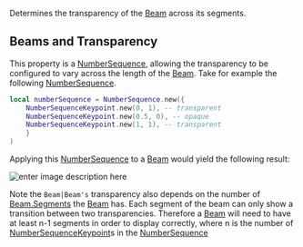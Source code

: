 Determines the transparency of the [Beam](https://developer.roblox.com/en-us/api-reference/class/Beam) across its segments.

Beams and Transparency
----------------------

This property is a [NumberSequence](https://developer.roblox.com/en-us/api-reference/datatype/NumberSequence), allowing the transparency to be configured to vary across the length of the [Beam](https://developer.roblox.com/en-us/api-reference/class/Beam). Take for example the following [NumberSequence](https://developer.roblox.com/en-us/api-reference/datatype/NumberSequence).

```lua
local numberSequence = NumberSequence.new({
	NumberSequenceKeypoint.new(0, 1), -- transparent
	NumberSequenceKeypoint.new(0.5, 0), -- opaque
	NumberSequenceKeypoint.new(1, 1), -- transparent
	}
)
``` 

Applying this [NumberSequence](https://developer.roblox.com/en-us/api-reference/datatype/NumberSequence) to a [Beam](https://developer.roblox.com/en-us/api-reference/class/Beam) would yield the following result:

![enter image description here](https://developer.roblox.com/assets/bltb919bbb4d83c7ba8/BeamTransparency.png)

Note the `Beam|Beam's` transparency also depends on the number of [Beam.Segments](https://developer.roblox.com/en-us/api-reference/property/Beam/Segments) the [Beam](https://developer.roblox.com/en-us/api-reference/class/Beam) has. Each segment of the beam can only show a transition between two transparencies. Therefore a [Beam](https://developer.roblox.com/en-us/api-reference/class/Beam) will need to have at least n-1 segments in order to display correctly, where n is the number of [NumberSequenceKeypoint](https://developer.roblox.com/en-us/api-reference/datatype/NumberSequenceKeypoint)s in the [NumberSequence](https://developer.roblox.com/en-us/api-reference/datatype/NumberSequence)